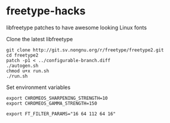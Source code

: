 freetype-hacks
==============

libfreetype patches to have awesome looking Linux fonts

Clone the latest libfreetype

```
git clone http://git.sv.nongnu.org/r/freetype/freetype2.git
cd freetype2
patch -p1 < ../configurable-branch.diff
./autogen.sh
chmod u+x run.sh
./run.sh
```

Set environment variables

```
export CHROMEOS_SHARPENING_STRENGTH=10
export CHROMEOS_GAMMA_STRENGTH=150

export FT_FILTER_PARAMS="16 64 112 64 16"
```
